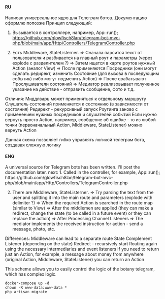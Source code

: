 <h4>RU</h4>
<p>
Написал универсальное ядро для Телеграм ботов.
Документацию оформлю попозже
Принцип следующий:

1. Вызывается в контроллере, например, App::run();
   https://github.com/glowfisch8lan/telegram-bot-mvc-php/blob/main/app/Http/Controllers/TelegramController.php

2. Есть Middleware, StateListerner.
   => Сначала парсится текст от пользователя и разбивается на главный роут и параметры (через  explode с разделителем ?)
   => Затем ищется в карте роутов нужный Action (аналог View)
   => После применяются Посредники (они могут сделать редирект, изменить Состояние (для вызова в последующим события) либо могут подменить Action)
   => После срабатывают Прослушиватели состояний
   => Медиатор реализовывает полученное указание на действие - отправить сообщение, фото и т.д.
   
Отличия:
Миддлварь может применяться к отдельному маршруту
Слушатель состояний применяется к состоянию (в зависимости от состояния)
Редирект - рекурсивный запуск Роутинга заново с применением нужных посредников и слушателей событий
Если нужно вернуть просто Action, например, сообщение об ошибке - то из любой точки (первоначальный Action, Middleware, StateListener) можно вернуть Action

Данная схема позволяет гибко управлять логикой телеграм бота, создавая сложную логику
</p>
<h4>ENG</h4>
<p>
A universal source for Telegram bots has been written.
I'll post the documentation later.
next:
1. Called in the controller, for example, App::run();
https://github.com/glowfisch8lan/telegram-bot-mvc-php/blob/main/app/Http/Controllers/TelegramController.php

2. There are Middleware, StateListerner.
   => Try parsing the text from the user and splitting it into the main route and parameters (explode with delimiter ?)
   => When the required Action is searched in the route map (similar to View)
   => After the middlemen are applied (they can make a redirect, change the state (to be called in a future event) or they can replace the action)
   => After Processing Channel Listeners
   => The mediator implements the received instruction for action - send a message, photo, etc.

Differences:
Middleware can lead to a separate route
State Complement Listener (depending on the state)
Redirect - recursively start Routing again using the necessary intermediaries and event listeners
If you need to return just an Action, for example, a message about money from anywhere (original Action, Middleware, StateListener) you can return an Action

This scheme allows you to easily control the logic of the botany telegram, which has complex logic.</p>

````
docker-compose up -d
chown -R www-data:www-data *
php artisan migrate
````
